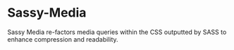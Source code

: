 Sassy-Media
===========

Sassy Media re-factors media queries within the CSS outputted by SASS to enhance compression and readability.